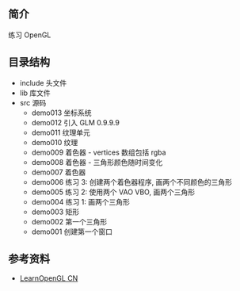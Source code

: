 ## 简介

练习 OpenGL

## 目录结构

- include 头文件
- lib 库文件
- src 源码
  - demo013 坐标系统
  - demo012 引入 GLM 0.9.9.9
  - demo011 纹理单元
  - demo010 纹理
  - demo009 着色器 - vertices 数组包括 rgba
  - demo008 着色器 - 三角形颜色随时间变化
  - demo007 着色器
  - demo006 练习 3: 创建两个着色器程序, 画两个不同颜色的三角形
  - demo005 练习 2: 使用两个 VAO VBO, 画两个三角形
  - demo004 练习 1: 画两个三角形
  - demo003 矩形
  - demo002 第一个三角形
  - demo001 创建第一个窗口

## 参考资料

- [LearnOpenGL CN](https://learnopengl-cn.github.io)
